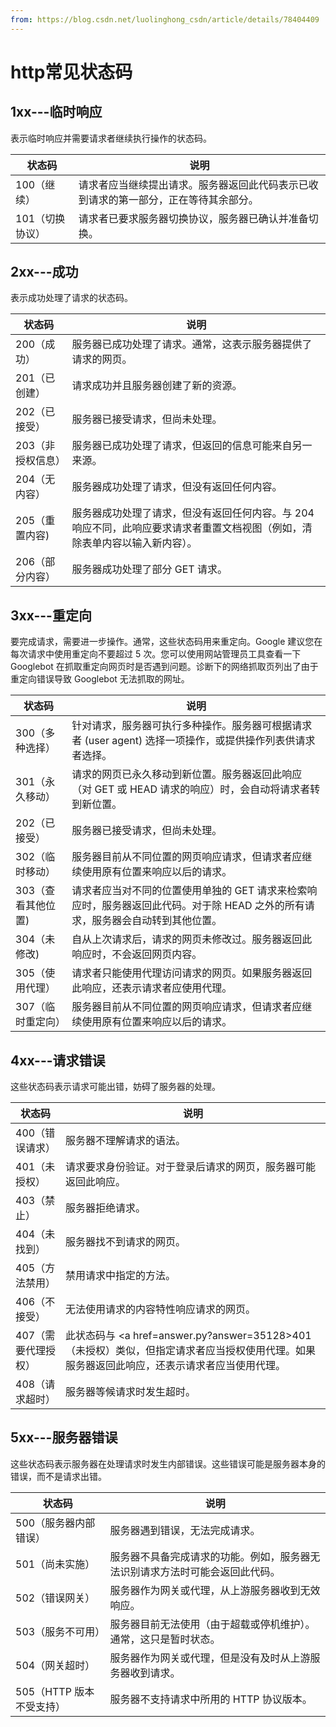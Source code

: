 ```yaml
---
from: https://blog.csdn.net/luolinghong_csdn/article/details/78404409
---
```


# http常见状态码

## 1xx---临时响应

表示临时响应并需要请求者继续执行操作的状态码。

| 状态码          | 说明                                                                                 |
| --------------- | ------------------------------------------------------------------------------------ |
| 100（继续）     | 请求者应当继续提出请求。服务器返回此代码表示已收到请求的第一部分，正在等待其余部分。 |
| 101（切换协议） | 请求者已要求服务器切换协议，服务器已确认并准备切换。                                 |


## 2xx---成功

表示成功处理了请求的状态码。

| 状态码            | 说明                                                                                                                        |
| ----------------- | --------------------------------------------------------------------------------------------------------------------------- |
| 200（成功）       | 服务器已成功处理了请求。通常，这表示服务器提供了请求的网页。                                                                |
| 201（已创建）     | 请求成功并且服务器创建了新的资源。                                                                                          |
| 202（已接受）     | 服务器已接受请求，但尚未处理。                                                                                              |
| 203（非授权信息） | 服务器已成功处理了请求，但返回的信息可能来自另一来源。                                                                      |
| 204（无内容）     | 服务器成功处理了请求，但没有返回任何内容。                                                                                  |
| 205（重置内容)    | 服务器成功处理了请求，但没有返回任何内容。与 204 响应不同，此响应要求请求者重置文档视图（例如，清除表单内容以输入新内容）。 |
| 206（部分内容）   | 服务器成功处理了部分 GET 请求。                                                                                             |  |

## 3xx---重定向

要完成请求，需要进一步操作。通常，这些状态码用来重定向。Google 建议您在每次请求中使用重定向不要超过 5 次。您可以使用网站管理员工具查看一下 Googlebot 在抓取重定向网页时是否遇到问题。诊断下的网络抓取页列出了由于重定向错误导致 Googlebot 无法抓取的网址。


| 状态码             | 说明                                                                                                                            |
| ------------------ | ------------------------------------------------------------------------------------------------------------------------------- |
| 300（多种选择）    | 针对请求，服务器可执行多种操作。服务器可根据请求者 (user agent) 选择一项操作，或提供操作列表供请求者选择。                      |
| 301（永久移动）    | 请求的网页已永久移动到新位置。服务器返回此响应（对 GET 或 HEAD 请求的响应）时，会自动将请求者转到新位置。                       |
| 202（已接受）      | 服务器已接受请求，但尚未处理。                                                                                                  |
| 302（临时移动）    | 服务器目前从不同位置的网页响应请求，但请求者应继续使用原有位置来响应以后的请求。                                                |
| 303（查看其他位置) | 请求者应当对不同的位置使用单独的 GET 请求来检索响应时，服务器返回此代码。对于除 HEAD 之外的所有请求，服务器会自动转到其他位置。 |
| 304（未修改)       | 自从上次请求后，请求的网页未修改过。服务器返回此响应时，不会返回网页内容。                                                      |
| 305（使用代理）    | 请求者只能使用代理访问请求的网页。如果服务器返回此响应，还表示请求者应使用代理。                                                |
| 307（临时重定向）  | 服务器目前从不同位置的网页响应请求，但请求者应继续使用原有位置来响应以后的请求。                                                |


## 4xx---请求错误

这些状态码表示请求可能出错，妨碍了服务器的处理。

| 状态码              | 说明                                                                                                                                            |
| ------------------- | ----------------------------------------------------------------------------------------------------------------------------------------------- |
| 400（错误请求）     | 服务器不理解请求的语法。                                                                                                                        |
| 401（未授权）       | 请求要求身份验证。对于登录后请求的网页，服务器可能返回此响应。                                                                                  |
| 403（禁止）         | 服务器拒绝请求。                                                                                                                                |
| 404（未找到）       | 服务器找不到请求的网页。                                                                                                                        |
| 405（方法禁用）     | 禁用请求中指定的方法。                                                                                                                          |
| 406（不接受）       | 无法使用请求的内容特性响应请求的网页。                                                                                                          |
| 407（需要代理授权） | 此状态码与 <a href=answer.py?answer=35128>401（未授权）</a>类似，但指定请求者应当授权使用代理。如果服务器返回此响应，还表示请求者应当使用代理。 |
| 408（请求超时）     | 服务器等候请求时发生超时。                                                                                                                      |

## 5xx---服务器错误

这些状态码表示服务器在处理请求时发生内部错误。这些错误可能是服务器本身的错误，而不是请求出错。


| 状态码                   | 说明                                                                         |
| ------------------------ | ---------------------------------------------------------------------------- |
| 500（服务器内部错误）    | 服务器遇到错误，无法完成请求。                                               |
| 501（尚未实施）          | 服务器不具备完成请求的功能。例如，服务器无法识别请求方法时可能会返回此代码。 |
| 502（错误网关）          | 服务器作为网关或代理，从上游服务器收到无效响应。                             |
| 503（服务不可用）        | 服务器目前无法使用（由于超载或停机维护）。通常，这只是暂时状态。             |
| 504（网关超时）          | 服务器作为网关或代理，但是没有及时从上游服务器收到请求。                     |
| 505（HTTP 版本不受支持） | 服务器不支持请求中所用的 HTTP 协议版本。                                     |
